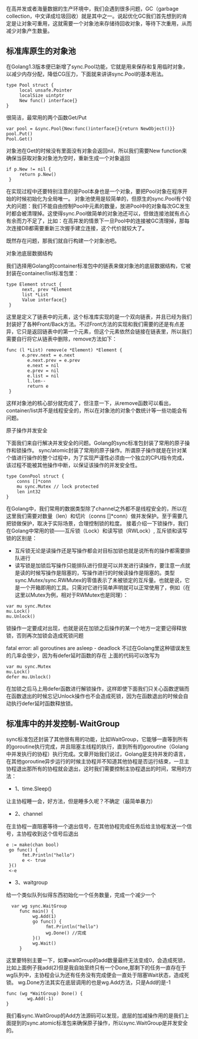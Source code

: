 在高并发或者海量数据的生产环境中，我们会遇到很多问题，GC（garbage collection，中文译成垃圾回收）就是其中之一。说起优化GC我们首先想到的肯定是让对象可重用，这就需要一个对象池来存储待回收对象，等待下次重用，从而减少对象产生数量。

## 标准库原生的对象池

在Golang1.3版本便已新增了sync.Pool功能，它就是用来保存和复用临时对象，以减少内存分配，降低CG压力，下面就来讲讲sync.Pool的基本用法。
````
type Pool struct {
     local unsafe.Pointer
     localSize uintptr
     New func() interface{}
}
````
很简洁，最常用的两个函数Get/Put
````
var pool = &sync.Pool{New:func()interface{}{return NewObject()}}
pool.Put()
Pool.Get()
````
对象池在Get的时候没有里面没有对象会返回nil，所以我们需要New function来确保当获取对象对象池为空时，重新生成一个对象返回
````
if p.New != nil {
     return p.New()
 }
````
在实现过程中还要特别注意的是Pool本身也是一个对象，要把Pool对象在程序开始的时候初始化为全局唯一。
对象池使用是较简单的，但原生的sync.Pool有个较大的问题：我们不能自由控制Pool中元素的数量，放进Pool中的对象每次GC发生时都会被清理掉。这使得sync.Pool做简单的对象池还可以，但做连接池就有点心有余而力不足了，比如：在高并发的情景下一旦Pool中的连接被GC清理掉，那每次连接DB都需要重新三次握手建立连接，这个代价就较大了。

既然存在问题，那我们就自行构建一个对象池吧。

对象池底层数据结构

我们选择用Golang的container标准包中的链表来做对象池的底层数据结构，它被封装在container/list标准包里：
````
type Element struct {
      next, prev *Element
      list *List     
      Value interface{}
 }
 ````
这里是定义了链表中的元素，这个标准库实现的是一个双向链表，并且已经为我们封装好了各种Front/Back方法。不过Front方法的实现和我们需要的还是有点差异，它只是返回链表中的第一个元素，但这个元素依然会链接在链表里，所以我们需要自行将它从链表中删除，remove方法如下：
````
func (l *List) remove(e *Element) *Element {
      e.prev.next = e.next
        e.next.prev = e.prev
        e.next = nil
        e.prev = nil
        e.list = nil
        l.len--
        return e
 }
 ````
这样对象池的核心部分就完成了，但注意一下，从remove函数可以看出，container/list并不是线程安全的，所以在对象池的对象个数统计等一些功能会有问题。

原子操作并发安全

下面我们来自行解决并发安全的问题。Golang的sync标准包封装了常用的原子操作和锁操作。
sync/atomic封装了常用的原子操作。所谓原子操作就是在针对某个值进行操作的整个过程中，为了实现严谨性必须由一个独立的CPU指令完成，该过程不能被其他操作中断，以保证该操作的并发安全性。
````
type ConnPool struct {
    conns []*conn
    mu sync.Mutex // lock protected
    len int32
}
````
在Golang中，我们常用的数据类型除了channel之外都不是线程安全的，所以在这里我们需要对数量（len）和切片（conns []*conn）做并发保护。至于需要几把锁做保护，取决于实际场景，合理控制锁的粒度。
接着介绍一下锁操作，我们在Golang中常用的锁——互斥锁（Lock）和读写锁（RWLock）,
互斥锁和读写锁的区别是：
- 互斥锁无论是读操作还是写操作都会对目标加锁也就是说所有的操作都需要排队进行
- 读写锁是加锁后写操作只能排队进行但是可以并发进行读操作，要注意一点就是读的时候写操作是阻塞的，写操作进行的时候读操作是阻塞的。类型sync.Mutex/sync.RWMutex的零值表示了未被锁定的互斥量。也就是说，它是一个开箱即用的工具。只需对它进行简单声明就可以正常使用了，例如（在这里以Mutex为例，相对于RWMutex也是同理）：
````
var mu sync.Mutex
mu.Lock()
mu.Unlock()
````
锁操作一定要成对出现，也就是说在加锁之后操作的某一个地方一定要记得释放锁，否则再次加锁会造成死锁问题

fatal error: all goroutines are asleep - deadlock
不过在Golang里这种错误发生的几率会很少，因为有defer延时函数的存在
上面的代码可以改写为
````
var mu sync.Mutex
mu.Lock()
defer mu.Unlock()
````
在加锁之后马上用defer函数进行解锁操作，这样即使下面我们只关心函数逻辑而在函数退出的时候忘记Unlock操作也不会造成死锁，因为在函数退出的时候会自动执行defer延时函数释放锁。

## 标准库中的并发控制-WaitGroup

sync标准包还封装了其他很有用的功能，比如WaitGroup，它能够一直等到所有的goroutine执行完成，并且阻塞主线程的执行，直到所有的goroutine（Golang中并发执行的协程）执行完成。文章开始我们说过，Golang是支持并发的语言，在其他goroutine异步运行的时候主协程并不知道其他协程是否运行结束，一旦主协程退出那所有的协程就会退出，这时我们需要控制主协程退出的时间，常用的方法：
- 1、time.Sleep()

让主协程睡一会，好方法，但是睡多久呢？不确定（最简单暴力）

- 2、channel

在主协程一直阻塞等待一个退出信号，在其他协程完成任务后给主协程发送一个信号，主协程收到这个信号后退出
````
e := make(chan bool)
 go func() {
      fmt.Println("hello")
      e <- true
 }()
 <-e
 ````
- 3、waitgroup

给一个类似队列似得东西初始化一个任务数量，完成一个减少一个
````
  var wg sync.WaitGroup
     func main() {
          wg.Add(1)
          go func() {
               fmt.Println("hello")
               wg.Done() //完成
          }()
          wg.Wait()
     }
 ````
这里要特别主要一下，如果waitGroup的add数量最终无法变成0，会造成死锁，比如上面例子我add(2)但是我自始至终只有一个Done,那剩下的任务一直存在于wg队列中，主协程会认为还有任务没有完成便会一直处于阻塞Wait状态，造成死锁。
wg.Done方法其实在底层调用的也是wg.Add方法，只是Add的是-1
````
func (wg *WaitGroup) Done() {
        wg.Add(-1)
}
````
我们看sync.WaitGroup的Add方法源码可以发现，底层的加减操作用的是我们上面提到的sync.atomic标准包来确保原子操作，所以sync.WaitGroup是并发安全的。